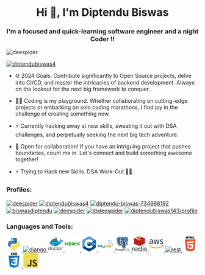 <h1 align="center">Hi 👋, I'm Diptendu Biswas</h1>
<h3 align="center">I'm a focused and quick-learning software engineer and a night Coder !!</h3>

<p align="left"> <img src="https://komarev.com/ghpvc/?username=deespider&label=Profile%20views&color=0e75b6&style=flat" alt="deespider" /> </p>



<p align="left"> <a href="https://twitter.com/diptendubiswas4" target="blank"><img src="https://img.shields.io/twitter/follow/diptendubiswas4?logo=twitter&style=for-the-badge" alt="diptendubiswas4" /></a> </p>

- 🌐 2024 Goals: Contribute significantly to Open Source projects, delve into CI/CD, and master the intricacies of backend development. Always on the lookout for the next big framework to conquer.

- 👨‍💻 Coding is my playground. Whether collaborating on cutting-edge projects or embarking on solo coding marathons, I find joy in the challenge of creating something new.

- ⚡ Currently hacking away at new skills, sweating it out with DSA challenges, and perpetually seeking the next big tech adventure.

- 🌟 Open for collaboration! If you have an intriguing project that pushes boundaries, count me in. Let's connect and build something awesome together!

<!--- - 👨‍💻 Check my Website [deespider.herokuapp.com/](https://deespider.herokuapp.com/) -->

<!--- - 📫 How to reach me **diptendu.biswas@studentambassadors.com** -->

- ⚡ Trying to Hack new Skills. DSA Work-Out 💪🏻.

<h3 align="left">Profiles:</h3>
<p align="left">
<a href="https://www.leetcode.com/deespider" target="blank"><img align="center" src="https://cdn.jsdelivr.net/npm/simple-icons@3.0.1/icons/leetcode.svg" alt="deespider" height="30" width="40" /></a>
<!-- <a href="https://dev.to/deespider" target="blank"><img align="center" src="https://cdn.jsdelivr.net/npm/simple-icons@3.0.1/icons/dev-dot-to.svg" alt="deespider" height="30" width="40" /></a> -->
<a href="https://twitter.com/diptendubiswas4" target="blank"><img align="center" src="https://cdn.jsdelivr.net/npm/simple-icons@3.0.1/icons/twitter.svg" alt="diptendubiswas4" height="30" width="40" /></a>
<a href="https://linkedin.com/in/diptendu-biswas-734988192" target="blank"><img align="center" src="https://cdn.jsdelivr.net/npm/simple-icons@3.0.1/icons/linkedin.svg" alt="diptendu-biswas-734988192" height="30" width="40" /></a>
<!-- <a href="https://stackoverflow.com/users/deespider" target="blank"><img align="center" src="https://cdn.jsdelivr.net/npm/simple-icons@3.0.1/icons/stackoverflow.svg" alt="deespider" height="30" width="40" /></a> -->
<!--- <a href="https://fb.com/diptendu.biswas37017" target="blank"><img align="center" src="https://cdn.jsdelivr.net/npm/simple-icons@3.0.1/icons/facebook.svg" alt="diptendu.biswas37017" height="30" width="40" /></a> -->
<a href="https://instagram.com/biswasdiptendu" target="blank"><img align="center" src="https://cdn.jsdelivr.net/npm/simple-icons@3.0.1/icons/instagram.svg" alt="biswasdiptendu" height="30" width="40" /></a>
<!--- <a href="https://www.codechef.com/users/deespider99" target="blank"><img align="center" src="https://cdn.jsdelivr.net/npm/simple-icons@3.1.0/icons/codechef.svg" alt="deespider99" height="30" width="40" /></a> -->
<a href="https://www.hackerrank.com/deespider" target="blank"><img align="center" src="https://cdn.jsdelivr.net/npm/simple-icons@3.0.1/icons/hackerrank.svg" alt="deespider" height="30" width="40" /></a>
<!--- <a href="https://codeforces.com/profile/deespider" target="blank"><img align="center" src="https://cdn.jsdelivr.net/npm/simple-icons@3.0.1/icons/codeforces.svg" alt="deespider" height="30" width="40" /></a> -->
<a href="https://www.hackerearth.com/@deespider" target="blank"><img align="center" src="https://cdn.jsdelivr.net/npm/simple-icons@3.0.1/icons/hackerearth.svg" alt="@deespider" height="30" width="40" /></a>
<a href="https://auth.geeksforgeeks.org/user/diptendubiswas143/profile" target="blank"><img align="center" src="https://cdn.jsdelivr.net/npm/simple-icons@3.0.1/icons/geeksforgeeks.svg" alt="diptendubiswas143/profile" height="30" width="40" /></a>
<!--- <a href="https://discord.gg/whiteCollar#7060" target="blank"><img align="center" src="https://cdn.jsdelivr.net/npm/simple-icons@3.0.1/icons/discord.svg" alt="whiteCollar#7060" height="30" width="40" /></a> -->
</p>

<h3 align="left">Languages and Tools:</h3>
<p align="left">
  <a href="https://www.python.org" target="_blank"> <img src="https://raw.githubusercontent.com/devicons/devicon/master/icons/python/python-original.svg" alt="python" width="40" height="40"/> </a>
  <a href="https://www.djangoproject.com/" target="_blank"> <img src="https://static.djangoproject.com/img/logos/django-logo-negative.svg" alt="django" width="40" height="40"/> </a>
  <a href="https://www.docker.com/" target="_blank"> <img src="https://raw.githubusercontent.com/devicons/devicon/master/icons/docker/docker-original-wordmark.svg" alt="docker" width="40" height="40"/> </a>
  <a href="https://www.nginx.com/" target="_blank"> <img src="https://raw.githubusercontent.com/devicons/devicon/master/icons/nginx/nginx-original.svg" alt="nginx" width="40" height="40"/> </a>
  <a href="https://www.cplusplus.com/" target="_blank"> <img src="https://raw.githubusercontent.com/devicons/devicon/master/icons/cplusplus/cplusplus-original.svg" alt="cplusplus" width="40" height="40"/> </a>
  <a href="https://www.mysql.com/" target="_blank"> <img src="https://raw.githubusercontent.com/devicons/devicon/master/icons/mysql/mysql-original-wordmark.svg" alt="mysql" width="40" height="40"/> </a>
  <a href="https://www.postgresql.org/" target="_blank"> <img src="https://raw.githubusercontent.com/devicons/devicon/master/icons/postgresql/postgresql-original-wordmark.svg" alt="postgresql" width="40" height="40"/> </a>
  <a href="https://redis.io/" target="_blank"> <img src="https://raw.githubusercontent.com/devicons/devicon/master/icons/redis/redis-original-wordmark.svg" alt="redis" width="40" height="40"/> </a>
  <a href="https://aws.amazon.com/" target="_blank"> <img src="https://raw.githubusercontent.com/devicons/devicon/master/icons/amazonwebservices/amazonwebservices-original-wordmark.svg" alt="aws" width="40" height="40"/> </a>
  <a href="https://restfulapi.net/" target="_blank"> <img src="https://uxwing.com/wp-content/themes/uxwing/download/web-app-development/rest-api-icon.svg" alt="rest" width="40" height="40"/> </a>
  <a href="https://www.w3.org/html/" target="_blank"> <img src="https://raw.githubusercontent.com/devicons/devicon/master/icons/html5/html5-original-wordmark.svg" alt="html5" width="40" height="40"/> </a>
  <a href="https://www.w3schools.com/css/" target="_blank"> <img src="https://raw.githubusercontent.com/devicons/devicon/master/icons/css3/css3-original-wordmark.svg" alt="css" width="40" height="40"/> </a>
  <a href="https://developer.mozilla.org/en-US/docs/Web/JavaScript" target="_blank"> <img src="https://raw.githubusercontent.com/devicons/devicon/master/icons/javascript/javascript-original.svg" alt="javascript" width="40" height="40"/> </a>
</p>

<!-- <a href="https://redux.js.org" target="_blank"> <img src="https://raw.githubusercontent.com/devicons/devicon/master/icons/redux/redux-original.svg" alt="redux" width="40" height="40"/> </a>

 <a href="https://reactnative.dev/" target="_blank"> <img src="https://reactnative.dev/img/header_logo.svg" alt="reactnative" width="40" height="40"/> </a>

<a href="https://www.oracle.com/" target="_blank"> <img src="https://raw.githubusercontent.com/devicons/devicon/master/icons/oracle/oracle-original.svg" alt="oracle" width="40" height="40"/> </a> <a href="https://www.photoshop.com/en" target="_blank">

 -->


<!-- 
<p><img align="left" src="https://github-readme-stats.vercel.app/api/top-langs?username=deespider&show_icons=true&locale=en&layout=compact" alt="deespider" /></p>

<p>&nbsp;<img align="center" src="https://github-readme-stats.vercel.app/api?username=deespider&show_icons=true&locale=en" alt="deespider" /></p>

<p><img align="center" src="https://github-readme-streak-stats.herokuapp.com/?user=deespider&" alt="deespider" /></p>
 -->
